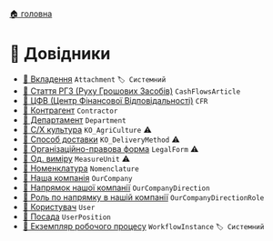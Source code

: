 ﻿[🏠 головна](../README.MD)

#  📘 Довідники

- [📘 Вкладення](./Attachment.md) `Attachment` `🏷️ Системний`
- [📘 Стаття РГЗ (Руху Грошових Засобів)](./CashFlowsArticle.md) `CashFlowsArticle`
- [📘 ЦФВ (Центр Фінансової Відповідальності)](./CFR.md) `CFR`
- [📘 Контрагент](./Contractor.md) `Contractor`
- [📘 Департамент](./Department.md) `Department`
- [📘 С/Х культура](./KO_AgriCulture.md) `KO_AgriCulture` ⚠️
- [📘 Способ доставки](./KO_DeliveryMethod.md) `KO_DeliveryMethod` ⚠️
- [📘 Організаційно-правова форма](./LegalForm.md) `LegalForm` ⚠️
- [📘 Од. виміру](./MeasureUnit.md) `MeasureUnit` ⚠
- [📘 Номенклатура](./Nomenclature.md) `Nomenclature`
- [📘 Наша компанія](./OurCompany.md) `OurCompany`
- [📘 Напрямок нашої компанії](./OurCompanyDirection.md) `OurCompanyDirection`
- [📘 Роль по напрямку в нашій компанії](./OurCompanyDirectionRole.md) `OurCompanyDirectionRole`
- [📘 Користувач](./User.md) `User`
- [📘 Посада](./UserPosition.md) `UserPosition`
- [📘 Екземпляр робочого процесу](./WorkflowInstance.md) `WorkflowInstance` `🏷️ Системний`